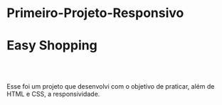# Primeiro-Projeto-Responsivo

<h1> Easy Shopping </h1>
<br>
<br>
<p>Esse foi um projeto que desenvolvi com o objetivo de praticar, além de HTML e CSS, a responsividade. </p>
